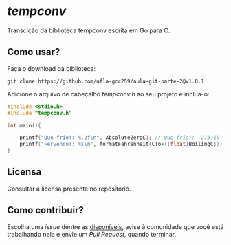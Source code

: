*tempconv*
=====
Transcição da biblioteca tempconv escrita em Go para C.

Como usar?
----
Faça o download da biblioteca:

`git clone https://github.com/ufla-gcc259/aula-git-parte-2@v1.0.1`

Adicione o arquivo de cabeçalho *tempconv.h* ao seu projeto e inclua-o:

```c
#include <stdio.h>
#include "tempconv.h"

int main(){

    printf("Que frio!: %.2f\n", AbsoluteZeroC); // Que frio!: -273.15
    printf("Fervendo!: %s\n", formatFahrenheit(CToF((float)BoilingC))); // Fervendo!: 212.00 °F
}
```
Licensa
----
Consultar a licensa presente no repositorio.

Como contribuir?
----
Escolha uma *issue* dentre as [disponíveis](https://github.com/ufla-gcc259/aula-git-parte-2/issues), avise à comunidade que você está trabalhando nela e envie um *Pull Request*, quando terminar.
